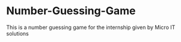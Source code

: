 # Number-Guessing-Game
This is a number guessing game for the internship given by Micro IT solutions
